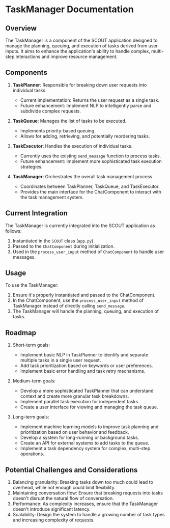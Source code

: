 # TaskManager Documentation

## Overview

The TaskManager is a component of the SCOUT application designed to manage the planning, queuing, and execution of tasks derived from user inputs. It aims to enhance the application's ability to handle complex, multi-step interactions and improve resource management.

## Components

1. **TaskPlanner**: Responsible for breaking down user requests into individual tasks.
   - Current implementation: Returns the user request as a single task.
   - Future enhancement: Implement NLP to intelligently parse and subdivide complex requests.

2. **TaskQueue**: Manages the list of tasks to be executed.
   - Implements priority-based queuing.
   - Allows for adding, retrieving, and potentially reordering tasks.

3. **TaskExecutor**: Handles the execution of individual tasks.
   - Currently uses the existing `send_message` function to process tasks.
   - Future enhancement: Implement more sophisticated task execution strategies.

4. **TaskManager**: Orchestrates the overall task management process.
   - Coordinates between TaskPlanner, TaskQueue, and TaskExecutor.
   - Provides the main interface for the ChatComponent to interact with the task management system.

## Current Integration

The TaskManager is currently integrated into the SCOUT application as follows:

1. Instantiated in the `SCOUT` class (`app.py`).
2. Passed to the `ChatComponent` during initialization.
3. Used in the `process_user_input` method of `ChatComponent` to handle user messages.

## Usage

To use the TaskManager:

1. Ensure it's properly instantiated and passed to the ChatComponent.
2. In the ChatComponent, use the `process_user_input` method of TaskManager instead of directly calling `send_message`.
3. The TaskManager will handle the planning, queuing, and execution of tasks.

## Roadmap

1. Short-term goals:
   - Implement basic NLP in TaskPlanner to identify and separate multiple tasks in a single user request.
   - Add task prioritization based on keywords or user preferences.
   - Implement basic error handling and task retry mechanisms.

2. Medium-term goals:
   - Develop a more sophisticated TaskPlanner that can understand context and create more granular task breakdowns.
   - Implement parallel task execution for independent tasks.
   - Create a user interface for viewing and managing the task queue.

3. Long-term goals:
   - Implement machine learning models to improve task planning and prioritization based on user behavior and feedback.
   - Develop a system for long-running or background tasks.
   - Create an API for external systems to add tasks to the queue.
   - Implement a task dependency system for complex, multi-step operations.

## Potential Challenges and Considerations

1. Balancing granularity: Breaking tasks down too much could lead to overhead, while not enough could limit flexibility.
2. Maintaining conversation flow: Ensure that breaking requests into tasks doesn't disrupt the natural flow of conversation.
3. Performance: As complexity increases, ensure that the TaskManager doesn't introduce significant latency.
4. Scalability: Design the system to handle a growing number of task types and increasing complexity of requests.

